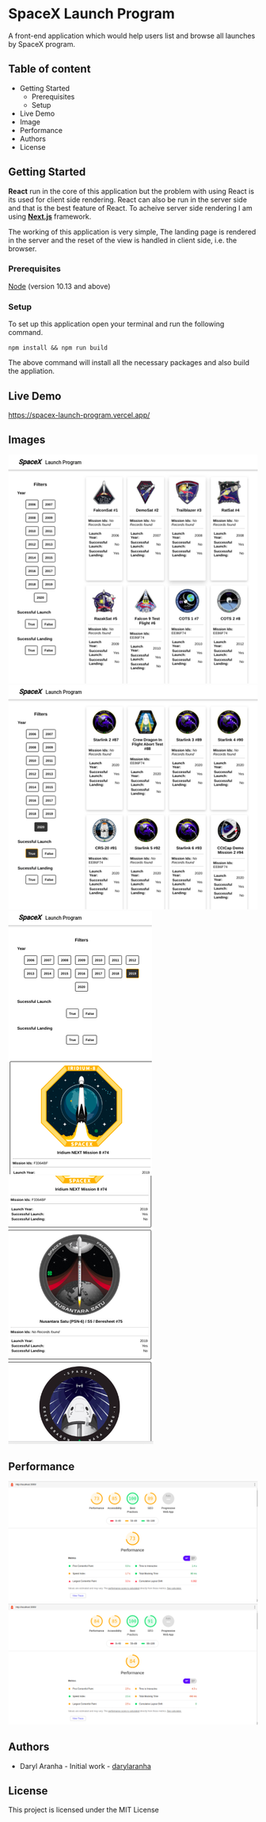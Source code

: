 # SpaceX Launch Program

A front-end application which would help users list and browse all launches by SpaceX program.

## Table of content
- Getting Started
    - Prerequisites
    - Setup
- Live Demo
- Image
- Performance
- Authors
- License

## Getting Started

**React** run in the core of this application but the problem with using React is its used for client side rendering. React can also be run in the server side and that is the best feature of React. To acheive server side rendering I am using [**Next.js**](https://nextjs.org/) framework.

The working of this application is very simple, The landing page is rendered in the server and the reset of the view is handled in client side, i.e. the browser.

### Prerequisites

[Node](https://nodejs.org/en/) (version 10.13 and above)

### Setup

To set up this application open your terminal and run the following command.
```
npm install && npm run build

```
The above command will install all the necessary packages and also build the appliation.

## Live Demo
https://spacex-launch-program.vercel.app/

## Images
![ScreenShot 1](application-screenshot/Screenshot-1.png)
![ScreenShot 2](application-screenshot/Screenshot-2.png)
![ScreenShot 3](application-screenshot/Screenshot-3.png)
![ScreenShot 4](application-screenshot/Screenshot-4.png)

## Performance

![ScreenShot 1](application-screenshot/Screenshot-lighthouse-Desktop.png)
![ScreenShot 2](application-screenshot/Screenshot-lighthouse-Moble.png)

## Authors

- Daryl Aranha - Initial work - [darylaranha](https://github.com/DarylAranha)

## License

This project is licensed under the MIT License


